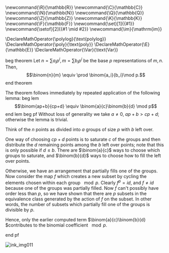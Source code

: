 \newcommand{\R}{\mathbb{R}}
\newcommand{\C}{\mathbb{C}}
\newcommand{\N}{\mathbb{N}}
\newcommand{\Q}{\mathbb{Q}}
\newcommand{\Z}{\mathbb{Z}}
\newcommand{\K}{\mathbb{K}}
\newcommand{\F}{\mathbb{F}}
\newcommand{\set}[1]{\{#1\}}
\newcommand{\setof}[2]{\{#1 \mid #2\}}
\newcommand{\im}{\mathrm{im}}

\DeclareMathOperator{\polylog}{\text{polylog}}
\DeclareMathOperator{\poly}{\text{poly}}
\DeclareMathOperator{\E}{\mathbb{E}}
\DeclareMathOperator{\Var}{\text{Var}}


beg theorem
Let $n = \sum a_i p^i, m = \sum b_i p^i$ be the base $p$
representations of $m,n$. Then,
$$\binom{n}{m} \equiv \prod \binom{a_i}{b_i}\mod p.$$
end theorem

The theorem follows immediately by repeated application of the
following lemma:
beg lem
$$\binom{ap+b}{cp+d} \equiv \binom{a}{c}\binom{b}{d} \mod p$$
end lem
beg pf
Without loss of generality we take $a\neq 0$,  $ap+b>cp+d$;
otherwise the lemma is trivial.

Think of the $n$ points as divided into $a$ groups of size $p$
with $b$ left over.

One way of choosing $cp+d$ points is to saturate $c$ of the
groups and then distribute the $d$ remaining points among the
$b$ left over points; note that this is only possible if $d\leq b.$
There are $\binom{a}{c}$ ways to choose which groups to saturate,
and  $\binom{b}{d}$ ways to choose how to fill the left over
points.

Otherwise, we have an arrangement that partially fills one of the
groups. Now consider the map $f$ which creates a new subset by
cycling the elements chosen within each group $\mod p$. Clearly
 $f^p = id$, and  $f\neq id$ because one of the groups was
partially filled. Now $f$ can't possibly have order less
than $p$, so we have shown that there are $p$ subsets in the
equivalence class generated by the action of $f$ on the subset.
In other words, the number of subsets which partially fill one of
the groups is divisible by $p$.

Hence, only the earlier computed term
$\binom{a}{c}\binom{b}{d} $contributes to the binomial
coefficient $\mod p.$

end pf


![ink_img011](src/images/ink_img011.png)

